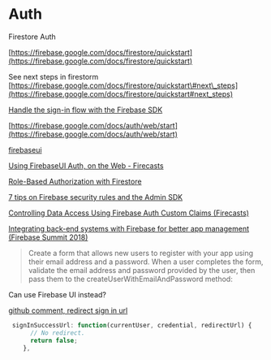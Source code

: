 # Auth



Firestore Auth

[https://firebase.google.com/docs/firestore/quickstart](https://firebase.google.com/docs/firestore/quickstart)

See next steps in firestorm [https://firebase.google.com/docs/firestore/quickstart\#next\_steps](https://firebase.google.com/docs/firestore/quickstart#next_steps)

[Handle the sign-in flow with the Firebase SDK](https://firebase.google.com/docs/auth/web/google-signin?authuser=0#handle_the_sign-in_flow_with_the_firebase_sdk)



[https://firebase.google.com/docs/auth/web/start](https://firebase.google.com/docs/auth/web/start)

[firebaseui](https://firebase.google.com/docs/auth/web/firebaseui)

[Using FirebaseUI Auth, on the Web - Firecasts](https://youtu.be/hb85pYZSJaI)

[Role-Based Authorization with Firestore](https://youtu.be/1PEdd2rtG30)

[7 tips on Firebase security rules and the Admin SDK](https://firebase.googleblog.com/2019/03/firebase-security-rules-admin-sdk-tips.html)

[Controlling Data Access Using Firebase Auth Custom Claims \(Firecasts\)](https://youtu.be/3hj_r_N0qMs)

[Integrating back-end systems with Firebase for better app management \(Firebase Summit 2018\)](https://youtu.be/Hlxby1Mmic8)

> Create a form that allows new users to register with your app using their email address and a password. When a user completes the form, validate the email address and password provided by the user, then pass them to the createUserWithEmailAndPassword method:

Can use Firebase UI instead?

[github comment, redirect sign in url](https://github.com/firebase/firebaseui-web/issues/3#issuecomment-222750104)

```javascript
 signInSuccessUrl: function(currentUser, credential, redirectUrl) {
      // No redirect.
      return false;
    },
```

